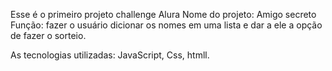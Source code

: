 Esse é o primeiro projeto challenge Alura
Nome do projeto: Amigo secreto
Função: fazer o usuário dicionar os nomes em uma lista e dar a ele a opção de fazer o sorteio.

As tecnologias utilizadas: JavaScript, Css, htmll.

